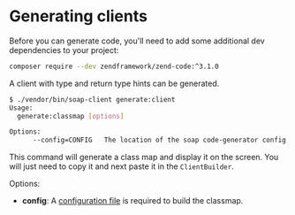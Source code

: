 # Generating clients

Before you can generate code, you'll need to add some additional dev dependencies to your project:
```sh
composer require --dev zendframework/zend-code:^3.1.0
```

A client with type and return type hints can be generated.

```sh
$ ./vendor/bin/soap-client generate:client                                                                                                                                    [16:13:31]
Usage:
  generate:classmap [options]

Options:
      --config=CONFIG   The location of the soap code-generator config file

```

This command will generate a class map and display it on the screen.
 You will just need to copy it and next paste it in the `ClientBuilder`.


Options:

- **config**: A [configuration file](../code-generation/configuration.md) is required to build the classmap. 
